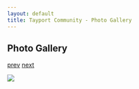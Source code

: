```yaml
---
layout: default
title: Tayport Community - Photo Gallery
---
```

## Photo Gallery

[prev](http://tayport.org.uk/photo/247) [next](http://tayport.org.uk/photo/249)

![ ](http://tayport.org.uk/media/248.jpg " ")

